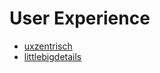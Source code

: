 # User Experience #

- [uxzentrisch](http://uxzentrisch.de/)	
- [littlebigdetails](http://littlebigdetails.com/)